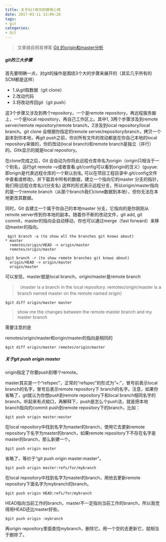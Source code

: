 ```yaml
---
title: 关于Git命令的使用心得
date: 2017-03-11 13:09:28
tags:
- git
categories:
- Git
---
```


> 文章摘自网易博客  [Git 的origin和master分析](http://lishicongli.blog.163.com/blog/static/1468259020132125247302/)


##### git的三大步骤

首先要明确一点，对git的操作是围绕3个大的步骤来展开的（其实几乎所有的SCM都是这样）

- 1.从git取数据（git clone）
- 2.改动代码
- 3.将改动传回git（git push）

<!-- more -->

这3个步骤又涉及到两个repository，一个是remote repository，再远程服务器上，一个是local repository，再自己工作区上。其中1, 3两个步骤涉及到remote server/remote repository/remote branch，2涉及到local repository/local branch。git clone 会根据你指定的remote server/repository/branch，拷贝一个副本到你本地，再git push之前，你对所有文件的改动都是在你自己本地的local repository来做的，你的改动(local branch)和remote branch是独立（并行）的。Gitk显示的就是local repository。

在clone完成之后，Git 会自动为你将此远程仓库命名为origin（origin只相当于一个别名，运行git remote –v或者查看.git/config可以看到origin的含义）(guyue: 即origin是代表远程仓库的一个默认别名, 可以在项目工程目录中.git/config文件中查看或修改)，并下载其中所有的数据，建立一个指向它的master 分支的指针，我们用(远程仓库名)/(分支名) 这样的形式表示远程分支，所以origin/master指向的是一个remote branch（从那个branch我们clone数据到本地），但你无法在本地更改其数据。

同时，Git 会建立一个属于你自己的本地master 分支，它指向的是你刚刚从remote server传到你本地的副本。随着你不断的改动文件，git add, git commit，master的指向会自动移动，你也可以通过merge（fast forward）来移动master的指向。

```
 $git branch -a (to show all the branches git knows about)
* master
  remotes/origin/HEAD -> origin/master
  remotes/origin/master
```

```
$git branch -r (to show remote branches git knows about)
  origin/HEAD -> origin/master
  origin/master
```

可以发现，master就是local branch，origin/master是remote branch

> （master is a branch in the local repository. remotes/origin/master is a branch named master on the remote named origin）

```
$git diff origin/master master
```

> show me the changes between the remote master branch and my master branch

需要注意的是

remotes/origin/master和origin/master的指向是相同的

```
$git diff origin/master remotes/origin/master
```


##### 关于git push origin master

origin指定了你要push到哪个remote。

master其实是一个“refspec”，正常的“refspec”的形式为”+<src>:<dst>”，冒号前表示local branch的名字，冒号后表示remote repository下 branch的名字。注意，如果你省略了<dst>，git就认为你想push到remote repository下和local branch相同名字的branch。听起来有点拗口，再解释下，push是怎么个push法，就是把本地branch指向的commit push到remote repository下的branch，比如：

```
$git push origin master:master
```

在local repository中找到名字为master的branch，使用它去更新remote repository下名字为master的branch，如果remote repository下不存在名字是master的branch，那么新建一个。

```
$git push origin master
```

省略了<dst>，等价于“git push origin master:master”。

```
$git push origin master:refs/for/mybranch
```

在local repository中找到名字为master的branch，用他去更新remote repository下面名字为mybranch的branch。

```
$git push origin HEAD:refs/for/mybranch
```

HEAD指向当前工作的branch，master不一定指向当前工作的branch，所以我觉得用HEAD还比master好些。

```
$git push origin :mybranch
```

再origin repository里面查找mybranch，删除它。用一个空的去更新它，就相当于删除了。
